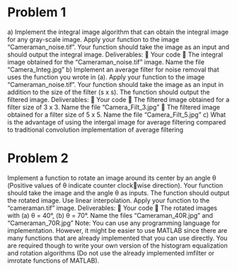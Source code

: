 # Problem 1
 a) Implement the integral image algorithm that can obtain the integral image for any gray-scale image. Apply your 
function to the image “Cameraman_noise.tif”. Your function should take the image as an input and should output the 
integral image.
Deliverables:
 Your code
 The integral image obtained for the “Cameraman_noise.tif” image. Name the file “Camera_Integ.jpg”
b) Implement an average filter for noise removal that uses the function you wrote in (a). Apply your function to the 
image “Cameraman_noise.tif”. Your function should take the image as an input in addition to the size of the filter (s x 
s). The function should output the filtered image. 
Deliverables:
 Your code
 The filtered image obtained for a filter size of 3 x 3. Name the file “Camera_Filt_3.jpg”
 The filtered image obtained for a filter size of 5 x 5. Name the file “Camera_Filt_5.jpg”
c) What is the advantage of using the intergal image for average filtering compared to traditional convolution 
implementation of average filtering
# Problem 2 
Implement a function to rotate an image around its center by an angle θ (Positive values of θ indicate counter clockwise direction). Your function should take the image and the angle θ as inputs. The function should output the 
rotated image. Use linear interpolation. Apply your function to the “cameraman.tif” image.
Deliverables: 
 Your code
 The rotated images with (a) θ = 40°, (b) θ = 70°. Name the files “Cameraman_40R.jpg” and 
“Cameraman_70R.jpg”
Note: You can use any programming language for implementation. However, it might be easier to use MATLAB since there are 
many functions that are already implemented that you can use directly. You are required though to write your own version of the 
histogram equalization and rotation algorithms (Do not use the already implemented imfilter or imrotate functions of 
MATLAB).